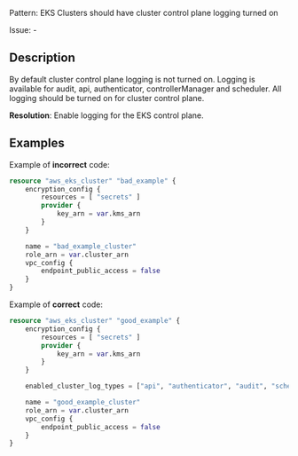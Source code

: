 Pattern: EKS Clusters should have cluster control plane logging turned on

Issue: -

## Description

By default cluster control plane logging is not turned on. Logging is available for audit, api, authenticator, controllerManager and scheduler. All logging should be turned on for cluster control plane.

**Resolution**: Enable logging for the EKS control plane.

## Examples

Example of **incorrect** code:

```terraform
resource "aws_eks_cluster" "bad_example" {
    encryption_config {
        resources = [ "secrets" ]
        provider {
            key_arn = var.kms_arn
        }
    }

    name = "bad_example_cluster"
    role_arn = var.cluster_arn
    vpc_config {
        endpoint_public_access = false
    }
}
```

Example of **correct** code:

```terraform
resource "aws_eks_cluster" "good_example" {
    encryption_config {
        resources = [ "secrets" ]
        provider {
            key_arn = var.kms_arn
        }
    }

	enabled_cluster_log_types = ["api", "authenticator", "audit", "scheduler", "controllerManager"]

    name = "good_example_cluster"
    role_arn = var.cluster_arn
    vpc_config {
        endpoint_public_access = false
    }
}
```